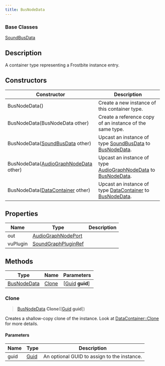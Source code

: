 ```yaml
---
title: BusNodeData
---
```

### Base Classes

[SoundBusData](/vext/ref/fb/soundbusdata/)

## Description

A container type representing a Frostbite instance entry.

## Constructors

| Constructor                                                            | Description                                                                                                   |
| ---------------------------------------------------------------------- | ------------------------------------------------------------------------------------------------------------- |
| BusNodeData()                                                          | Create a new instance of this container type.                                                                 |
| BusNodeData(BusNodeData other)                                         | Create a reference copy of an instance of the same type.                                                      |
| BusNodeData([SoundBusData](/vext/ref/fb/soundbusdata/) other)                        | Upcast an instance of type [SoundBusData](/vext/ref/fb/soundbusdata/) to [BusNodeData](/vext/ref/fb/busnodedata/).                        |
| BusNodeData([AudioGraphNodeData](/vext/ref/fb/audiographnodedata/) other)            | Upcast an instance of type [AudioGraphNodeData](/vext/ref/fb/audiographnodedata/) to [BusNodeData](/vext/ref/fb/busnodedata/).            |
| BusNodeData([DataContainer](/vext/ref/shared/class/datacontainer) other) | Upcast an instance of type [DataContainer](/vext/ref/shared/class/datacontainer) to [BusNodeData](/vext/ref/fb/busnodedata/). |

## Properties

| Name     | Type                                       | Description |
| -------- | ------------------------------------------ | ----------- |
| out      | [AudioGraphNodePort](/vext/ref/fb/audiographnodeport/)   |             |
| vuPlugin | [SoundGraphPluginRef](/vext/ref/fb/soundgraphpluginref/) |             |

## Methods

| Type                       | Name            | Parameters                                     |
| -------------------------- | --------------- | ---------------------------------------------- |
| [BusNodeData](/vext/ref/fb/busnodedata/) | [Clone](#clone) | \[[Guid](/vext/ref/shared/class/guid) **guid**\] |

### Clone

> [BusNodeData](/vext/ref/fb/busnodedata/) **Clone**(\[[Guid](/vext/ref/shared/class/guid) **guid**\])

Creates a shallow-copy clone of the instance. Look at [DataContainer::Clone](/vext/ref/shared/class/datacontainer#clone) for more details.

#### Parameters

| Name | Type         | Description                                 |
| ---- | ------------ | ------------------------------------------- |
| guid | [Guid](/vext/ref/shared/class/guid/) | An optional GUID to assign to the instance. |
